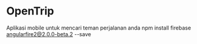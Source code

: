 # OpenTrip
Aplikasi mobile untuk mencari teman perjalanan anda
npm install firebase angularfire2@2.0.0-beta.2 --save

